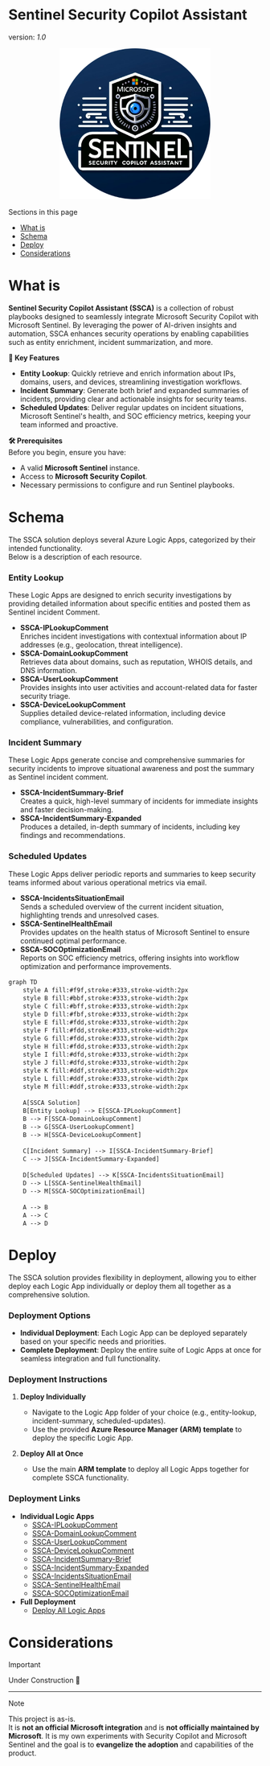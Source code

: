 # Sentinel Security Copilot Assistant
version: _1.0_

<div align="center">
  <img src="https://github.com/mariocuomo/Experimenting-With-Security-Copilot/blob/main/img/SSCA/logocircle.png" width="300">
</div>

Sections in this page
- [What is](#WHAT) <br>
- [Schema](#SCHEMA) <br>
- [Deploy](#DEPLOY) <br>
- [Considerations](#CONSIDERATIONS) <br>

# What is
<a name="WHAT"></a>
**Sentinel Security Copilot Assistant (SSCA)** is a collection of robust playbooks designed to seamlessly integrate Microsoft Security Copilot with Microsoft Sentinel. By leveraging the power of AI-driven insights and automation, SSCA enhances security operations by enabling capabilities such as entity enrichment, incident summarization, and more.

**📌 Key Features**
- **Entity Lookup**: Quickly retrieve and enrich information about IPs, domains, users, and devices, streamlining investigation workflows.
- **Incident Summary**: Generate both brief and expanded summaries of incidents, providing clear and actionable insights for security teams.
- **Scheduled Updates**: Deliver regular updates on incident situations, Microsoft Sentinel's health, and SOC efficiency metrics, keeping your team informed and proactive.

**🛠 Prerequisites** <br>
Before you begin, ensure you have:
- A valid **Microsoft Sentinel** instance.
- Access to **Microsoft Security Copilot**.
- Necessary permissions to configure and run Sentinel playbooks.

# Schema
<a name="SCHEMA"></a>
The SSCA solution deploys several Azure Logic Apps, categorized by their intended functionality. <br>
Below is a description of each resource. <br>

### Entity Lookup <br>
These Logic Apps are designed to enrich security investigations by providing detailed information about specific entities and posted them as Sentinel incident Comment.
- **SSCA-IPLookupComment** <br>
Enriches incident investigations with contextual information about IP addresses (e.g., geolocation, threat intelligence).
- **SSCA-DomainLookupComment** <br>
Retrieves data about domains, such as reputation, WHOIS details, and DNS information.
- **SSCA-UserLookupComment** <br>
Provides insights into user activities and account-related data for faster security triage.
- **SSCA-DeviceLookupComment** <br>
Supplies detailed device-related information, including device compliance, vulnerabilities, and configuration.

### Incident Summary
These Logic Apps generate concise and comprehensive summaries for security incidents to improve situational awareness and post the summary as Sentinel incident comment.
- **SSCA-IncidentSummary-Brief** <br>
Creates a quick, high-level summary of incidents for immediate insights and faster decision-making.
- **SSCA-IncidentSummary-Expanded** <br>
Produces a detailed, in-depth summary of incidents, including key findings and recommendations.

### Scheduled Updates
These Logic Apps deliver periodic reports and summaries to keep security teams informed about various operational metrics via email.
- **SSCA-IncidentsSituationEmail** <br>
Sends a scheduled overview of the current incident situation, highlighting trends and unresolved cases.
- **SSCA-SentinelHealthEmail** <br>
Provides updates on the health status of Microsoft Sentinel to ensure continued optimal performance.
- **SSCA-SOCOptimizationEmail** <br>
Reports on SOC efficiency metrics, offering insights into workflow optimization and performance improvements.

```mermaid
graph TD
    style A fill:#f9f,stroke:#333,stroke-width:2px
    style B fill:#bbf,stroke:#333,stroke-width:2px
    style C fill:#bff,stroke:#333,stroke-width:2px
    style D fill:#fbf,stroke:#333,stroke-width:2px
    style E fill:#fdd,stroke:#333,stroke-width:2px
    style F fill:#fdd,stroke:#333,stroke-width:2px
    style G fill:#fdd,stroke:#333,stroke-width:2px
    style H fill:#fdd,stroke:#333,stroke-width:2px
    style I fill:#dfd,stroke:#333,stroke-width:2px
    style J fill:#dfd,stroke:#333,stroke-width:2px
    style K fill:#ddf,stroke:#333,stroke-width:2px
    style L fill:#ddf,stroke:#333,stroke-width:2px
    style M fill:#ddf,stroke:#333,stroke-width:2px

    A[SSCA Solution] 
    B[Entity Lookup] --> E[SSCA-IPLookupComment]
    B --> F[SSCA-DomainLookupComment]
    B --> G[SSCA-UserLookupComment]
    B --> H[SSCA-DeviceLookupComment]

    C[Incident Summary] --> I[SSCA-IncidentSummary-Brief]
    C --> J[SSCA-IncidentSummary-Expanded]

    D[Scheduled Updates] --> K[SSCA-IncidentsSituationEmail]
    D --> L[SSCA-SentinelHealthEmail]
    D --> M[SSCA-SOCOptimizationEmail]

    A --> B
    A --> C
    A --> D

```
# Deploy
<a name="DEPLOY"></a>
The SSCA solution provides flexibility in deployment, allowing you to either deploy each Logic App individually or deploy them all together as a comprehensive solution.

### Deployment Options
- **Individual Deployment**: Each Logic App can be deployed separately based on your specific needs and priorities.
- **Complete Deployment**: Deploy the entire suite of Logic Apps at once for seamless integration and full functionality.

### Deployment Instructions
1. **Deploy Individually**
   - Navigate to the Logic App folder of your choice (e.g., entity-lookup, incident-summary, scheduled-updates).
   - Use the provided **Azure Resource Manager (ARM) template** to deploy the specific Logic App.
   
2. **Deploy All at Once**
   - Use the main **ARM template** to deploy all Logic Apps together for complete SSCA functionality.

### Deployment Links
- **Individual Logic Apps**
    - [SSCA-IPLookupComment](https://github.com/mariocuomo/Experimenting-With-Security-Copilot/tree/main/integrations/Sentinel%20Security%20Copilot%20Assistant/IndividualLogicApps/SSCA-IPLookupComment)
    - [SSCA-DomainLookupComment](https://github.com/mariocuomo/Experimenting-With-Security-Copilot/tree/main/integrations/Sentinel%20Security%20Copilot%20Assistant/IndividualLogicApps/SSCA-DomainLookupComment)
    - [SSCA-UserLookupComment](https://github.com/mariocuomo/Experimenting-With-Security-Copilot/tree/main/integrations/Sentinel%20Security%20Copilot%20Assistant/IndividualLogicApps/SSCA-UserLookupComment)
    - [SSCA-DeviceLookupComment](https://github.com/mariocuomo/Experimenting-With-Security-Copilot/tree/main/integrations/Sentinel%20Security%20Copilot%20Assistant/IndividualLogicApps/SSCA-DeviceLookupComment)
    - [SSCA-IncidentSummary-Brief](https://github.com/mariocuomo/Experimenting-With-Security-Copilot/tree/main/integrations/Sentinel%20Security%20Copilot%20Assistant/IndividualLogicApps/SSCA-IncidentSummary-Brief)
    - [SSCA-IncidentSummary-Expanded](https://github.com/mariocuomo/Experimenting-With-Security-Copilot/tree/main/integrations/Sentinel%20Security%20Copilot%20Assistant/IndividualLogicApps/SSCA-IncidentSummary-Expanded)
    - [SSCA-IncidentsSituationEmail](https://github.com/mariocuomo/Experimenting-With-Security-Copilot/tree/main/integrations/Sentinel%20Security%20Copilot%20Assistant/IndividualLogicApps/SSCA-IncidentsSituationEmail)
    - [SSCA-SentinelHealthEmail](https://github.com/mariocuomo/Experimenting-With-Security-Copilot/tree/main/integrations/Sentinel%20Security%20Copilot%20Assistant/IndividualLogicApps/SSCA-SentinelHealthEmail)
    - [SSCA-SOCOptimizationEmail](https://github.com/mariocuomo/Experimenting-With-Security-Copilot/tree/main/integrations/Sentinel%20Security%20Copilot%20Assistant/IndividualLogicApps/SSCA-SOCOptimizationEmail)
- **Full Deployment**
    - [Deploy All Logic Apps](https://github.com/mariocuomo/Experimenting-With-Security-Copilot/tree/main/integrations/Sentinel%20Security%20Copilot%20Assistant/FullDeployment)

# Considerations
<a name="CONSIDERATIONS"></a>

> [!IMPORTANT]  
> Under Construction 🧰

--------
> [!NOTE]  
> This project is as-is. <br> It is **not an official Microsoft integration** and is **not officially maintained by Microsoft**. It is my own experiments with Security Copilot and Microsoft Sentinel and the goal is to **evangelize the adoption** and capabilities of the product.
